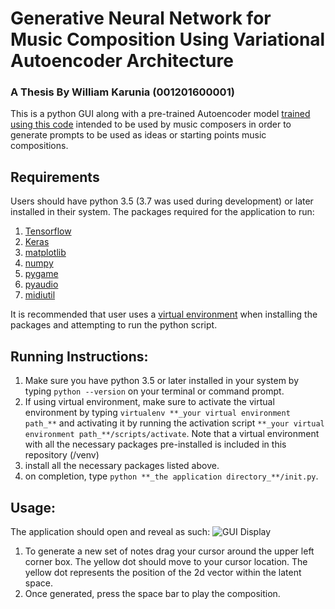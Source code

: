 # Generative Neural Network for Music Composition Using Variational Autoencoder Architecture
### A Thesis By William Karunia (001201600001)

This is a python GUI along with a pre-trained Autoencoder model [trained using this code](https://colab.research.google.com/drive/1LWERpMD2wCbbixl2Ni27XPtp0wg5n0-9?usp=sharing) intended to be used by music composers in order to generate prompts to be used as ideas or starting points music compositions.

## Requirements
Users should have python 3.5 (3.7 was used during development) or later installed in their system.
The packages required for the application to run:
1. [Tensorflow](https://www.tensorflow.org/install)
2. [Keras](https://keras.io/)
3. [matplotlib](https://matplotlib.org/users/installing.html)
4. [numpy](https://numpy.org/install/)
5. [pygame](https://www.pygame.org/wiki/GettingStarted)
6. [pyaudio](https://pypi.org/project/PyAudio/)
7. [midiutil](https://pypi.org/project/MIDIUtil/)

It is recommended that user uses a [virtual environment](https://virtualenv.pypa.io/en/latest/) when installing the packages and attempting to run the python script. 

## Running Instructions:
1. Make sure you have python 3.5 or later installed in your system by typing `python --version` on your terminal or command prompt.
2. If using virtual environment, make sure to activate the virtual environment by typing `virtualenv **_your virtual environment path_**` and activating it by running the activation script `**_your virtual environment path_**/scripts/activate`. Note that a virtual environment with all the necessary packages pre-installed is included in this repository (/venv)
3. install all the necessary packages listed above.
4. on completion, type `python **_the application directory_**/init.py`.

## Usage:
The application should open and reveal as such:
![GUI Display](https://i.imgur.com/ikEzAv9.jpg)

1. To generate a new set of notes drag your cursor around the upper left corner box. The yellow dot should move to your cursor location. The yellow dot represents the position of the 2d vector within the latent space.
2. Once generated, press the space bar to play the composition.

